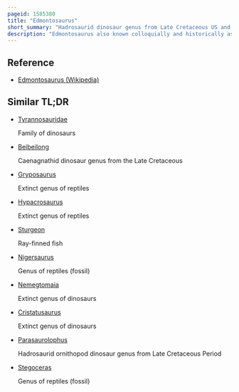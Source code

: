 ```yaml
---
pageid: 1585380
title: "Edmontosaurus"
short_summary: "Hadrosaurid dinosaur genus from Late Cretaceous US and Canada"
description: "Edmontosaurus also known colloquially and historically as Anatosaurus or Anatotitan is a Genus of hadrosaurid Dinosaurs. It contains two known Species edmontosaurus Regalis and Edmontosaurus Annectens. Fossils of E. Regalis have been found in Rocks of western North America that Date from the late campanian Age of the Cretaceous Period 73 million Years ago, while those of E. Annectens were found in the same geographic Area from Rock dating to the End of the maastrichtian Age 66million Years ago. Edmontosaurus was one of the last non-avian Dinosaurs ever to exist and lived with Dinosaurs like Triceratops tyrannosaurus Ankylosaurus and Pachycephalosaurus shortly before the cretaceous Extinction Event."
---
```


## Reference

- [Edmontosaurus (Wikipedia)](https://en.wikipedia.org/?curid=1585380)

## Similar TL;DR

- [Tyrannosauridae](/tldr/en/tyrannosauridae)

  Family of dinosaurs

- [Beibeilong](/tldr/en/beibeilong)

  Caenagnathid dinosaur genus from the Late Cretaceous

- [Gryposaurus](/tldr/en/gryposaurus)

  Extinct genus of reptiles

- [Hypacrosaurus](/tldr/en/hypacrosaurus)

  Extinct genus of reptiles

- [Sturgeon](/tldr/en/sturgeon)

  Ray-finned fish

- [Nigersaurus](/tldr/en/nigersaurus)

  Genus of reptiles (fossil)

- [Nemegtomaia](/tldr/en/nemegtomaia)

  Extinct genus of dinosaurs

- [Cristatusaurus](/tldr/en/cristatusaurus)

  Extinct genus of dinosaurs

- [Parasaurolophus](/tldr/en/parasaurolophus)

  Hadrosaurid ornithopod dinosaur genus from Late Cretaceous Period

- [Stegoceras](/tldr/en/stegoceras)

  Genus of reptiles (fossil)
